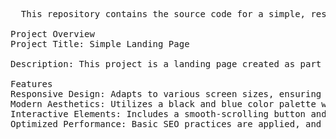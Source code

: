 <pre>
  This repository contains the source code for a simple, responsive landing page designed to showcase a product or service. The landing page is built with HTML, CSS, and JavaScript, focusing on a clean and modern design, usability, and responsiveness.

Project Overview
Project Title: Simple Landing Page

Description: This project is a landing page created as part of my internship at NovaNecture. The design emphasizes a sleek black and blue color scheme, engaging visuals, and smooth user interactions. It includes a prominent call-to-action button, a contact form with a stylish pop-up confirmation modal, and is fully optimized for both desktop and mobile devices.

Features
Responsive Design: Adapts to various screen sizes, ensuring a seamless experience on desktops, tablets, and smartphones.
Modern Aesthetics: Utilizes a black and blue color palette with a semi-transparent background image for enhanced visual appeal.
Interactive Elements: Includes a smooth-scrolling button and a pop-up modal for form submission confirmation.
Optimized Performance: Basic SEO practices are applied, and the page is optimized for fast loading times.
</pre>
